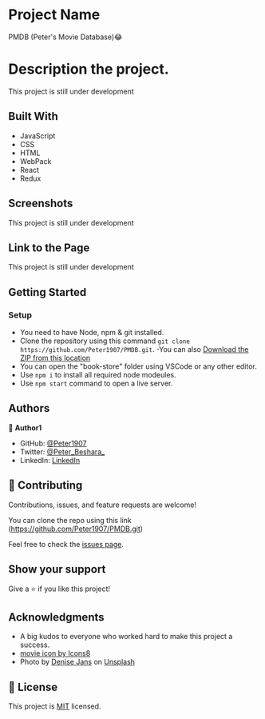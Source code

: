 # Project Name

PMDB (Peter's Movie Database):joy:

# Description the project.

This project is still under development

## Built With

- JavaScript
- CSS
- HTML
- WebPack
- React
- Redux

## Screenshots

This project is still under development

## Link to the Page

This project is still under development

## Getting Started

### Setup
- You need to have Node, npm & git installed.
- Clone the repository using this command `git clone https://github.com/Peter1907/PMDB.git`.
-You can also [Download the ZIP from this location](https://github.com/Peter1907/PMDB/archive/refs/heads/dev.zip)
- You can open the "book-store" folder using VSCode or any other editor.
- Use `npm i` to install all required node modeules.
- Use `npm start` command to open a live server.

## Authors

👤 **Author1**

- GitHub: [@Peter1907](https://github.com/Peter1907)
- Twitter: [@Peter_Beshara_](https://twitter.com/Peter_Beshara_)
- LinkedIn: [LinkedIn](https://www.linkedin.com/in/peter-beshara-b33681241/)


## 🤝 Contributing

Contributions, issues, and feature requests are welcome!

You can clone the repo using this link (https://github.com/Peter1907/PMDB.git)

Feel free to check the [issues page](https://github.com/Peter1907/PMDB/issues).

## Show your support

Give a ⭐️ if you like this project!

## Acknowledgments

- A big kudos to everyone who worked hard to make this project a success.
- <a target="_blank" href="https://icons8.com/icon/WYO2K5RJknB9/movie">movie icon by Icons8</a>
- Photo by <a href="https://unsplash.com/@dmjdenise?utm_source=unsplash&utm_medium=referral&utm_content=creditCopyText">Denise Jans</a> on <a href="https://unsplash.com/?utm_source=unsplash&utm_medium=referral&utm_content=creditCopyText">Unsplash</a>

## 📝 License

This project is [MIT](./LICENSE) licensed.
